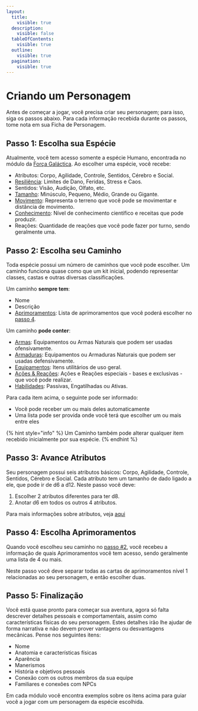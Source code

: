 ```yaml
---
layout:
  title:
    visible: true
  description:
    visible: false
  tableOfContents:
    visible: true
  outline:
    visible: true
  pagination:
    visible: true
---
```


# Criando um Personagem

Antes de começar a jogar, você precisa criar seu personagem; para isso, siga os passos abaixo. Para cada informação recebida durante os passos, tome nota em sua Ficha de Personagem.

## Passo 1: Escolha sua Espécie

Atualmente, você tem acesso somente a espécie Humano, encontrada no módulo da [Força Galáctica](../2_galactic_force/index.md). Ao escolher uma espécie, você recebe:

* Atributos: Corpo, Agilidade, Controle, Sentidos, Cérebro e Social.
* [Resiliência](resilience.md): Limites de Dano, Feridas, Stress e Caos.
* Sentidos: Visão, Audição, Olfato, etc.
* [Tamanho](../combat.md#tamanhos-de-criaturas): Minúsculo, Pequeno, Médio, Grande ou Gigante.
* [Movimento](../character/movement.md): Representa o terreno que você pode se movimentar e distância de movimento.
* [Conhecimento](../character/knowledge.md): Nível de conhecimento científico e receitas que pode produzir.
* Reações: Quantidade de reações que você pode fazer por turno, sendo geralmente uma.

## Passo 2: Escolha seu Caminho

Toda espécie possui um número de caminhos que você pode escolher. Um caminho funciona quase como que um kit inicial, podendo representar classes, castas e outras diversas classificações.

Um caminho **sempre tem**:

* Nome
* Descrição
* [Aprimoramentos](progression.md): Lista de aprimoramentos que você poderá escolher no [passo 4](creation.md#passo-4-escolha-aprimoramentos).

Um caminho **pode conter**:

* [Armas](weapons.md): Equipamentos ou Armas Naturais que podem ser usadas ofensivamente.
* [Armaduras](armor.md): Equipamentos ou Armaduras Naturais que podem ser usadas defensivamente.
* [Equipamentos](inventory.md): Itens utilitários de uso geral.
* [Ações & Reações](moves.md): Ações e Reações especiais - bases e exclusivas - que você pode realizar.
* [Habilidades](abilities.md): Passivas, Engatilhadas ou Ativas.

Para cada item acima, o seguinte pode ser informado:

* Você pode receber um ou mais deles automaticamente
* Uma lista pode ser provida onde você terá que escolher um ou mais entre eles

{% hint style="info" %}
Um Caminho também pode alterar qualquer item recebido inicialmente por sua espécie.
{% endhint %}

## Passo 3: Avance Atributos

Seu personagem possui seis atributos básicos: Corpo, Agilidade, Controle, Sentidos, Cérebro e Social. Cada atributo tem um tamanho de dado ligado a ele, que pode ir de d6 a d12. Neste passo você deve:

1. Escolher 2 atributos diferentes para ter d8.
2. Anotar d6 em todos os outros 4 atributos.

Para mais informações sobre atributos, veja [aqui](attributes.md)

## Passo 4: Escolha Aprimoramentos

Quando você escolheu seu caminho no [passo #2](creation.md#passo-2-escolha-seu-caminho), você recebeu a informação de quais Aprimoramentos você tem acesso, sendo geralmente uma lista de 4 ou mais.

Neste passo você deve separar todas as cartas de aprimoramentos nível 1 relacionadas ao seu personagem, e então escolher duas.

## Passo 5: Finalização

Você está quase pronto para começar sua aventura, agora só falta descrever detalhes pessoais e comportamentais, assim como características físicas do seu personagem. Estes detalhes irão lhe ajudar de forma narrativa e não devem prover vantagens ou desvantagens mecânicas. Pense nos seguintes itens:

* Nome
* Anatomia e características físicas
* Aparência
* Manerismos
* História e objetivos pessoais
* Conexão com os outros membros da sua equipe
* Familiares e conexões com NPCs

Em cada módulo você encontra exemplos sobre os itens acima para guiar você a jogar com um personagem da espécie escolhida.
